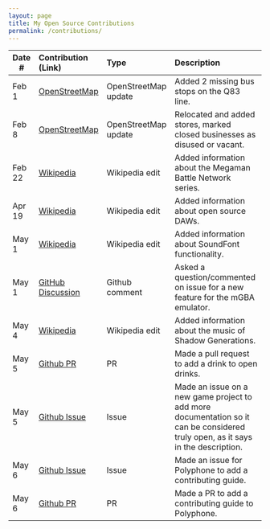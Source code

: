 ```yaml
---
layout: page
title: My Open Source Contributions
permalink: /contributions/
---
```


<!--
Type of the contribution should be "Wikipedia edit", "OpenStreet Map feature", "Documentation", "Course website", "Blog",
"Browser Add-on", etc.

The description should include a brief summary of what you did.

The link should bring us to a public page that shows your contribution. 

Replace the first row with your own contribution. 

-->





| Date #       | Contribution (Link)  | Type  | Description |
|---|:---|:---|:---|
| Feb 1   | [OpenStreetMap](https://www.openstreetmap.org/changeset/162001195)    | OpenStreetMap update    |   Added 2 missing bus stops on the Q83 line.    |
|   Feb 8  |  [OpenStreetMap](https://www.openstreetmap.org/changeset/162292752#map=19/40.703469/-73.799604)   |  OpenStreetMap update   |   Relocated and added stores, marked closed businesses as disused or vacant.  |
| Feb 22 | [Wikipedia](https://en.wikipedia.org/wiki/Special:Contributions/Jkd341)    |  Wikipedia edit   |   Added information about the Megaman Battle Network series.   |
| Apr 19 | [Wikipedia](https://en.wikipedia.org/wiki/Special:Contributions/Jkd341)    |  Wikipedia edit   |   Added information about open source DAWs.   |
| May 1 | [Wikipedia](https://en.wikipedia.org/wiki/Special:Contributions/Jkd341)    |  Wikipedia edit   |   Added information about SoundFont functionality.   |
| May 1 | [GitHub Discussion](https://github.com/mgba-emu/mgba/issues/3441#issuecomment-2845860839)    |  Github comment   |   Asked a question/commented on issue for a new feature for the mGBA emulator.   |
| May 4 | [Wikipedia](https://en.wikipedia.org/wiki/Special:Contributions/Jkd341)    |  Wikipedia edit   |   Added information about the music of Shadow Generations.   |
| May 5 | [Github PR](https://github.com/alfg/opendrinks/pull/1440)    |  PR   |   Made a pull request to add a drink to open drinks.   |
| May 5 | [Github Issue](https://github.com/TylerB0/TxtQuest/issues/1)    |  Issue   |   Made an issue on a new game project to add more documentation so it can be considered truly open, as it says in the description.   |
| May 6 | [Github Issue](https://github.com/davy7125/polyphone/issues/265)    |  Issue   |   Made an issue for Polyphone to add a contributing guide. |
| May 6 | [Github PR](https://github.com/davy7125/polyphone/pull/266)    |  PR   |   Made a PR to add a contributing guide to Polyphone.   |